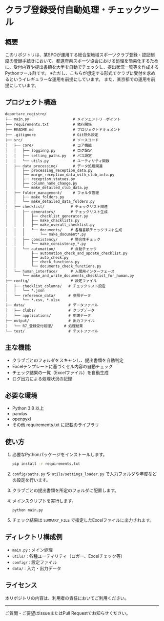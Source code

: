 # クラブ登録受付自動処理・チェックツール

## 概要

このリポジトリは、某SPOが運用する総合型地域スポーツクラブ登録・認証制度の登録手続きにおいて、都道府県スポーツ協会における処理を簡易化するために、受付内容や提出書類を大半を自動でチェックし、提出状況一覧等を作成するPythonツール群です。
※ただし、こちらが想定する形式でクラブに受付を求めるというイレギュラーな運用を前提にしています。
また、某京都での運用を前提にしています。

## プロジェクト構造

```
deportare_registro/
├── main.py                    # メインエントリーポイント
├── requirements.txt           # 依存関係
├── README.md                  # プロジェクトドキュメント
├── .gitignore                 # Git除外設定
├── src/                       # ソースコード
│   ├── core/                  # コア機能
│   │   ├── logginng.py        # ログ設定
│   │   ├── setting_paths.py   # パス設定
│   │   └── utils.py           # ユーティリティ関数
│   ├── data_processing/       # データ処理関連
│   │   ├── processing_reception_data.py
│   │   ├── marge_reception_data_with_club_info.py
│   │   ├── reception_statues.py
│   │   ├── column_name_change.py
│   │   └── make_detailed_club_data.py
│   ├── folder_management/     # フォルダ管理
│   │   ├── make_folders.py
│   │   └── make_detailed_data_folders.py
│   ├── checklist/            # チェックリスト関連
│   │   ├── generators/       # チェックリスト生成
│   │   │   ├── checklist_generator.py
│   │   │   ├── make_chacklists.py
│   │   │   ├── make_overall_checklist.py
│   │   │   └── documents/    # 各種書類チェックリスト生成
│   │   │       └── make_document*.py
│   │   ├── consistency/      # 整合性チェック
│   │   │   └── make_consistency_*.py
│   │   └── automation/       # 自動チェック
│   │       ├── automation_check_and_update_checklist.py
│   │       ├── auto_check.py
│   │       ├── check_functions.py
│   │       └── documents_check_functions.py
│   └── human_interface/      # 人間用インターフェース
│       └── make_and_write_documents_checklist_for_human.py
├── config/                   # 設定ファイル
│   ├── checklist_columns/   # チェックリスト設定
│   │   └── *.json
│   └── reference_data/      # 参照データ
│       └── *.csv, *.xlsx
├── data/                    # データファイル
│   ├── clubs/               # クラブデータ
│   └── applications/        # 申請データ
├── output/                  # 出力ファイル
│   └── R7_登録受付処理/     # 処理結果
└── test/                    # テストファイル
```

## 主な機能

- クラブごとのフォルダをスキャンし、提出書類を自動判定
- Excelテンプレートに基づくセル内容の自動チェック
- チェック結果の一覧（Excelファイル）を自動生成
- ログ出力による処理状況の記録

## 必要な環境

- Python 3.8 以上
- pandas
- openpyxl
- その他 requirements.txt に記載のライブラリ

## 使い方

1. 必要なPythonパッケージをインストールします。

    ```sh
    pip install -r requirements.txt
    ```

2. `config/paths.py` や `utils/settings_loader.py` で入力フォルダや年度などの設定を行います。

3. クラブごとの提出書類を所定のフォルダに配置します。

4. メインスクリプトを実行します。

    ```sh
    python main.py
    ```

5. チェック結果は `SUMMARY_FILE` で指定したExcelファイルに出力されます。

## ディレクトリ構成例

- `main.py` : メイン処理
- `utils/` : 各種ユーティリティ（ロガー、Excelチェック等）
- `config/` : 設定ファイル
- `data/` : 入力・出力データ

## ライセンス

本リポジトリの内容は、利用者の責任においてご利用ください。

---

ご質問・ご要望はIssueまたはPull Requestでお知らせください。